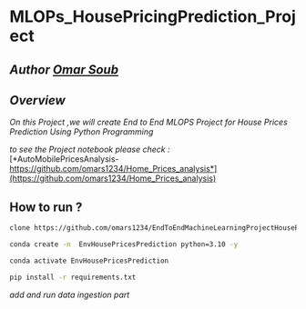 # MLOPs_HousePricingPrediction_Project

## *Author  [Omar Soub](https://github.com/omars1234)*

## *Overview*

*On this Project ,we will create End to End MLOPS Project for House Prices Prediction Using Python Programming*


*to see the Project notebook please check :*  
[*AutoMobilePricesAnalysis-https://github.com/omars1234/Home_Prices_analysis*](https://github.com/omars1234/Home_Prices_analysis) 




## How to run ?

```bash
clone https://github.com/omars1234/EndToEndMachineLearningProjectHousePricingPrediction.git
```

```bash
conda create -n  EnvHousePricesPrediction python=3.10 -y
```

```bash
conda activate EnvHousePricesPrediction
```

```bash
pip install -r requirements.txt
```


*add and run data ingestion part*
